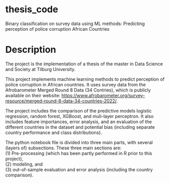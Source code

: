 # thesis_code
Binary classification on survey data using ML methods: Predicting perception of police corruption African Countries

# Description
The project is the implementation of a thesis of the master in Data Science and Society at Tilburg University. 

This project implements machine learning methods to predict perception of police corruption in African countries. It uses survey data from the Afrobarometer Merged Round 8 Data (34 Contries), which is publicly available on their website: https://www.afrobarometer.org/survey-resource/merged-round-8-data-34-countries-2022/. 

The project includes the comparison of the predictive models logistic regression, random forest, XGBoost, and muli-layer perceptron. It also includes feature importances, error analysis, and an evaluation of the different countries in the dataset and potential bias (including separate country performance and class distributions). 

The python notebook file is divided into three main parts, with several (layers of) subsections. These three main sections are: <br>
(1) Pre-processing (which has been partly performed in R prior to this project), <br> 
(2) modeling, and <br>
(3) out-of-sample evaluation and error analysis (including the country comparison). <br>
